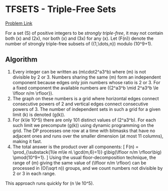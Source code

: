 # TFSETS - Triple-Free Sets

[Problem Link](https://www.spoj.com/problems/TFSETS/)

For a set \(S\) of positive integers to be *strongly triple-free*, it may not contain
both \(x\) and \(2x\), nor both \(x\) and \(3x\) for any \(x\).
Let \(F(n)\) denote the number of strongly triple-free subsets of \(\{1,\dots,n\}\)
modulo \(10^9+1\).

## Algorithm

1. Every integer can be written as \(m\cdot2^a3^b\) where \(m\) is not divisible by 2 or 3.
   Numbers sharing the same \(m\) form an independent component because edges only join
   numbers whose ratio is 2 or 3.  For a fixed component the available numbers are
   \(\{2^a3^b \mid 2^a3^b \le \lfloor n/m \rfloor\}\).
2. The graph on these numbers is a grid where horizontal edges connect consecutive powers
   of 2 and vertical edges connect consecutive powers of 3.  The number of independent
   sets in such a grid for a given limit \(k\) is denoted \(g(k)\).
3. For \(k\le 10^5\) there are only 101 distinct values of \(2^a3^b\).  For each such
   limit we precompute \(g(k)\) using dynamic programming on the grid.  The DP processes
   one row at a time with bitmasks that have no adjacent ones and runs over the smaller
   dimension (at most 11 columns), making it fast.
4. The total answer is the product over all components:
   \[
     F(n) = \prod_{\substack{1\le m\le n\\ \gcd(m,6)=1}}
             g\big(\lfloor n/m \rfloor\big) \pmod{10^9+1}.
   \]
   Using the usual floor-decomposition technique, the range of \(m\) giving the same
   value of \(\lfloor n/m \rfloor\) can be processed in \(O(\sqrt n)\) groups, and we
   count numbers not divisible by 2 or 3 in each range.

This approach runs quickly for \(n \le 10^5\).
